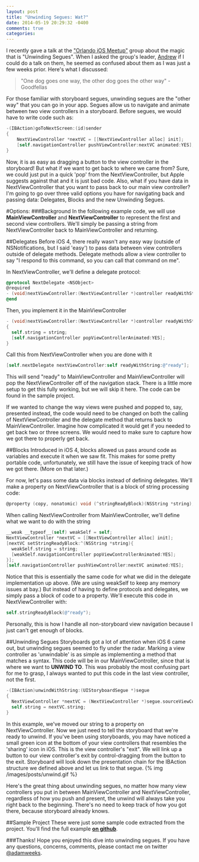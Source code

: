 ```yaml
---
layout: post
title: "Unwinding Segues: Wat?"
date: 2014-05-19 20:29:32 -0400
comments: true
categories:
---
```


[1]: http://www.meetup.com/Orlando-iOS-Developer-Group/events/175805382/
[2]: http://twitter.com/codefortravel
[3]: https://github.com/adamweeks/UnwindingSegue
[4]: http://twitter.com/adamweeks

I recently gave a talk at the ["Orlando iOS Meetup"][1] group about the
magic that is "Unwinding Segues". When I asked the group's leader, [Andrew][2]
if I could do a talk on them, he seemed as confused about them as I was
just a few weeks prior. Here's what I discussed:

>"One dog goes one way, the other dog goes the other way"
>-Goodfellas

For those familiar with storyboard segues, unwinding segues are the "other way"
that you can go in your app. Segues allow us to navigate and animate between
two view controllers in a storyboard. Before segues, we would have to write
code such as:
``` objective-c
-(IBAction)goToNextScreen:(id)sender
{
    NextViewController *nextVC = [[NextViewController alloc] init];
    [self.navigationController pushViewController:nextVC animated:YES];
}
```
Now, it is as easy as dragging a button to the view controller in the storyboard!
But what if we want to get back to where we came from? Sure, we could just put in
a quick 'pop' from the NextViewController, but Apple suggests against that
and it is just bad code. Also, what if you have data in NextViewController
that you want to pass back to our main view controller? I'm going to go over
three valid options you have for navigating back and passing data: Delegates,
Blocks and the new Unwinding Segues.

#Options:
###Background
In the following example code, we will use **MainViewController** and **NextViewController** to
represent the first and second view controllers. We'll
simply be passing a string from NextViewController back to MainViewController
and returning.

##Delegates
Before iOS 4, there really wasn't any easy way (outside of NSNotifications,
  but I said 'easy') to pass data between view controllers outside of delegate
  methods. Delegate methods allow a view controller to say "I respond to this
  command, so you can call that command on me".

  In NextViewController, we'll define a delegate protocol:
```objective-c
@protocol NextDelegate <NSObject>
@required
- (void)nextViewController:(NextViewController *)controller readyWithString:(NSString *)string;
@end
```
Then, you implement it in the MainViewController
```objective-c
- (void)nextViewController:(NextViewController *)controller readyWithString:(NSString *)string
{
  self.string = string;
  [self.navigationController popViewControllerAnimated:YES];
}
```
Call this from NextViewController when you are done with it
```objective-c
[self.nextDelegate nextViewController:self readyWithString:@"ready"];
```
This will send "ready" to MainViewController and MainViewController will pop the NextViewController off of
the navigation stack. There is a little more setup to get this fully working,
but we will skip it here. The code can be found in the sample project.

If we wanted to change the way views were pushed and popped to, say, presented
instead, the code would need to be changed on both the calling of NextViewController and the
delegate method that returns back to MainViewController. Imagine how complicated it would get
if you needed to get back two or three screens. We would need to make sure to
capture how we got there to properly get back.

##Blocks
Introduced in iOS 4, blocks allowed us pass around code as variables and
execute it when we saw fit. This makes for some pretty portable code,
unfortunately, we still have the issue of keeping track of how we got there.
(More on that later.)

For now, let's pass some data via blocks instead of defining delegates. We'll
make a property on NextViewController that is a block of string processing code:
```objective-c
@property (copy, nonatomic) void (^stringReadyBlock)(NSString *string);
```

When calling NextViewController from MainViewController, we'll define what we want to do with the string
```objective-c
__weak __typeof__(self) weakSelf = self;
NextViewController *nextVC = [[NextViewController alloc] init];
[nextVC setStringReadyBlock:^(NSString *string){
  weakSelf.string = string;
  [weakSelf.navigationController popViewControllerAnimated:YES];
}];
[self.navigationController pushViewController:nextVC animated:YES];
```
Notice that this is essentially the same code for what we did in the delegate
implementation up above. (We are using weakSelf to keep any memory issues at bay.)
But instead of having to define protocols and delegates,
we simply pass a block of code to a property. We'll execute this code in NextViewController with:
```objective-c
self.stringReadyBlock(@"ready");
```
Personally, this is how I handle all non-storyboard view navigation because
I just can't get enough of blocks.

##Unwinding Segues
Storyboards got a lot of attention when iOS 6 came out, but unwinding segues
seemed to fly under the radar. Marking a view controller as 'unwindable' is as
simple as implementing a method that matches a syntax. This code will be
in our MainViewController, since that is where we want to **UNWIND TO**. This was probably
the most confusing part for me to grasp, I always wanted to put this code in
the last view controller, not the first.
```objective-c
-(IBAction)unwindWithString:(UIStoryboardSegue *)segue
{
  NextViewController *nextVC = (NextViewController *)segue.sourceViewController;
  self.string = nextVC.string;
}
```
In this example, we've moved our string to a property on NextViewController. Now we just need
to tell the storyboard that we're ready to unwind. If you've been using
storyboards, you may have noticed a small green icon at the bottom of your
view controllers that resembles the 'sharing' icon in iOS. This is the view
controller's "exit". We will link up a button to our view controller's exit
by control-dragging from the button to the exit. Storyboard will look down the
presentation chain for the IBAction structure we defined above and let us
link to that segue.
{% img /images/posts/unwind.gif %}

Here's the great thing about unwinding segues, no matter how many view controllers
you put in between MainViewController and NextViewController, regardless of how you push and present, the
unwind will always take you right back to the beginning. There's no need to
keep track of how you got there, because storyboard already knows.

##Sample Project
These were just some sample code extracted from the project. You'll find the
full example [**on github**][3].

###Thanks!
Hope you enjoyed this dive into unwinding segues. If you have any questions,
concerns, comments, please contact me on twitter [@adamweeks][4].
